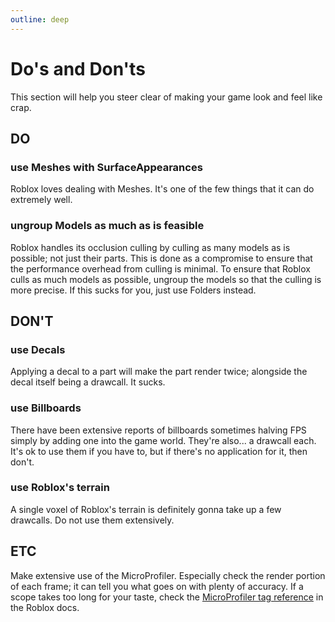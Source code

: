 ```yaml
---
outline: deep
---
```


# Do's and Don'ts

This section will help you steer clear of making your game look and feel like crap.


## DO

### use Meshes with SurfaceAppearances
 
Roblox loves dealing with Meshes. It's one of the few things that it can do extremely well.

### ungroup Models as much as is feasible

Roblox handles its occlusion culling by culling as many models as is possible; not just their parts. This is done as a compromise to ensure that the performance overhead from culling is minimal. To ensure that Roblox culls as much models as possible, ungroup the models so that the culling is more precise.
If this sucks for you, just use Folders instead.

## DON'T


### use Decals

Applying a decal to a part will make the part render twice; alongside the decal itself being a drawcall. It sucks.

### use Billboards

There have been extensive reports of billboards sometimes halving FPS simply by adding one into the game world. They're also... a drawcall each. It's ok to use them if you have to, but if there's no application for it, then don't.

### use Roblox's terrain

A single voxel of Roblox's terrain is definitely gonna take up a few drawcalls. Do not use them extensively.

## ETC

Make extensive use of the MicroProfiler. Especially check the render portion of each frame; it can tell you what goes on with plenty of accuracy. If a scope takes too long for your taste, check the [MicroProfiler tag reference](https://create.roblox.com/docs/studio/microprofiler/tag-table) in the Roblox docs.